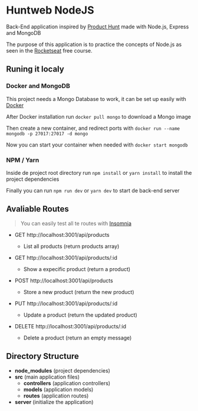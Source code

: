 # Huntweb NodeJS

Back-End application inspired by [Product Hunt](https://www.producthunt.com/) made with Node.js, Express and MongoDB

The purpose of this application is to practice the concepts of Node.js as seen in the [Rocketseat](https://rocketseat.com.br/) free course.

## Runing it localy

### Docker and MongoDB

This project needs a Mongo Database to work, it can be set up easily with [Docker](https://www.docker.com/products/docker-desktop)

After Docker installation run `docker pull mongo` to download a Mongo image

Then create a new container, and redirect ports with `docker run --name mongodb -p 27017:27017 -d mongo`

Now you can start your container when needed with `docker start mongodb`

### NPM / Yarn

Inside de project root directory run `npm install` or `yarn install` to install the project dependencies

Finally you can run `npm run dev` or `yarn dev` to start de back-end server

## Avaliable Routes

> You can easily test all te routes with [Insomnia](https://insomnia.rest/download/)

- GET http://localhost:3001/api/products
  - List all products (return products array)
  
- GET http://localhost:3001/api/products/:id
  - Show a expecific product (return a product)
  
- POST http://localhost:3001/api/products
  - Store a new product (return the new product)
  
- PUT http://localhost:3001/api/products/:id
  - Update a product (return the updated product)
  
- DELETE http://localhost:3001/api/products/:id
  - Delete a product (return an empty message)
  
## Directory Structure

- **node_modules** (project dependencies)
- **src** (main application files)
  - **controllers** (application controllers)
  - **models** (application models)
  - **routes** (application routes)
- **server** (initialize the application)
